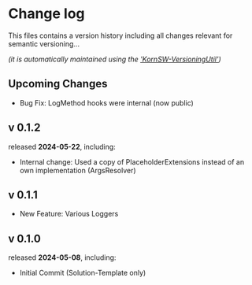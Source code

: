 # Change log
This files contains a version history including all changes relevant for semantic versioning...

*(it is automatically maintained using the ['KornSW-VersioningUtil'](https://github.com/KornSW/VersioningUtil))*




## Upcoming Changes

- Bug Fix: LogMethod hooks were internal (now public)



## v 0.1.2
released **2024-05-22**, including:
 - Internal change: Used a copy of PlaceholderExtensions instead of an own implementation (ArgsResolver)



## v 0.1.1
- New Feature: Various Loggers


## v 0.1.0
released **2024-05-08**, including:
 - Initial Commit (Solution-Template only)



